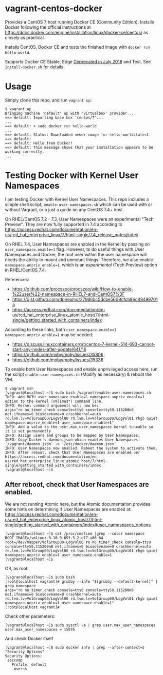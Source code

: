 # vagrant-centos-docker

Provides a CentOS 7 host running Docker CE (Community Edition). Installs Docker following the
official instructions at https://docs.docker.com/engine/installation/linux/docker-ce/centos/
as closely as practical.

Installs CentOS, Docker CE and tests the finished image with `docker run hello-world`.

Supports Docker CE Stable, Edge [Deprecated in July 2018](https://docs.docker.com/edge/)
and Test. See `install-docker.sh` for details.

# Usage

Simply clone this repo, and run `vagrant up`:

```
$ vagrant up
Bringing machine 'default' up with 'virtualbox' provider...
==> default: Importing base box 'centos/7'...
...
==> default: + sudo docker run hello-world
...
==> default: Status: Downloaded newer image for hello-world:latest
==> default: 
==> default: Hello from Docker!
==> default: This message shows that your installation appears to be working correctly.
...
```

# Testing Docker with Kernel User Namespaces

I am testing Docker with Kernel User Namespaces. This repo includes a simple
shell script, `enable-user-namespaces.sh` which can be used with or without
Vagrant, or a just a guide on any CentOS 7.4+ host.

On RHEL/CentOS 7.2 - 7.3, User Namespaces were an experimental "Tech Preview".
They are now fully supported in 7.4 according to https://access.redhat.com/documentation/en-us/red_hat_enterprise_linux/7/html-single/7.4_release_notes/index .

On RHEL 7.4, User Namespaces are enabled in the Kernel by passing on
`user_namespace.enable=1` flag. However, to do useful things with User
Namespaces and Docker, the root user within the user namespace will needs the
ability to mount and unmount things. Therefore, we also enable
`namespace.unpriv_enable=1`, which is an *experimental* (Tech Preview) option
in RHEL/CentOS 7.4.

References:
* https://github.com/procszoo/procszoo/wiki/How-to-enable-%22user%22-namespace-in-RHEL7-and-CentOS7%3F
* https://gist.github.com/dpneumo/279d6bc5dcbe5609cfcb8ec48499701a
* https://access.redhat.com/documentation/en-us/red_hat_enterprise_linux_atomic_host/7/html-single/getting_started_with_containers/index

According to these links, both `user_namespace.enable=1` `namespace.unpriv_enable=1` may be needed:
* https://discuss.linuxcontainers.org/t/centos-7-kernel-514-693-cannot-start-any-nodes-after-update/641/16
* https://github.com/moby/moby/issues/35806
* https://github.com/moby/moby/issues/35336

To enable both User Namespaces and enable unprivileged access here, run the
script `enable-user-namespaces.sh` (Modify as necessary) & reboot the VM.


```
$ vagrant ssh
[vagrant@localhost ~]$ sudo bash /vagrant/enable-user-namespaces.sh 
INFO: Add BOTH user_namespace.enable=1 namespace.unpriv_enable=1 option to the kernel (vmlinuz*) command line.
INFO: Kernel command arguments will now be:
args="ro no_timer_check console=tty0 console=ttyS0,115200n8 net.ifnames=0 biosdevname=0 crashkernel=auto rd.lvm.lv=VolGroup00/LogVol00 rd.lvm.lv=VolGroup00/LogVol01 rhgb quiet namespace.unpriv_enable=1 user_namespace.enable=1"
INFO: Add a value to the user.max_user_namespaces kernel tuneable so it is set permanently
INFO: Assign users and groups to be mapped by User Namespaces.
INFO: Copy Docker's daemon.json which enables User Namespaces
‘/vagrant/daemon.json’ -> ‘/etc/docker/daemon.json’
INFO: User Namespaces now enabled. Reboot the system to activate them.
INFO: After reboot, check that User Namespaces are enabled per https://access.redhat.com/documentation/en-us/red_hat_enterprise_linux_atomic_host/7/html-single/getting_started_with_containers/index.
[vagrant@localhost ~]$
```

## After reboot, check that User Namespaces are enabled.

We are not running Atomic here, but the Atomic documentation provides some
hints on determining if User Namespaces are enabled at:
https://access.redhat.com/documentation/en-us/red_hat_enterprise_linux_atomic_host/7/html-single/getting_started_with_containers/index#user_namespaces_options

```
[vagrant@localhost ~]$ cat /proc/cmdline |grep --color namespace
BOOT_IMAGE=/vmlinuz-3.10.0-693.5.2.el7.x86_64 root=/dev/mapper/VolGroup00-LogVol00 ro no_timer_check console=tty0 console=ttyS0,115200n8 net.ifnames=0 biosdevname=0 crashkernel=auto rd.lvm.lv=VolGroup00/LogVol00 rd.lvm.lv=VolGroup00/LogVol01 rhgb quiet namespace.unpriv_enable=1 user_namespace.enable=1
[vagrant@localhost ~]$
```

OR, as root:

```
[vagrant@localhost ~]$ sudo bash
[root@localhost vagrant]# grubby --info "$(grubby --default-kernel)" | grep namespace
args="ro no_timer_check console=tty0 console=ttyS0,115200n8 net.ifnames=0 biosdevname=0 crashkernel=auto rd.lvm.lv=VolGroup00/LogVol00 rd.lvm.lv=VolGroup00/LogVol01 rhgb quiet namespace.unpriv_enable=1 user_namespace.enable=1"
[root@localhost vagrant]#
```

Check other parameters:

```
[vagrant@localhost ~]$ sudo sysctl -a | grep user.max_user_namespaces
user.max_user_namespaces = 15076
```

And check Docker itself

```
[vagrant@localhost ~]$ sudo docker info | grep --after-context=5 "Security Options"
Security Options:
 seccomp
   Profile: default
    userns
```
